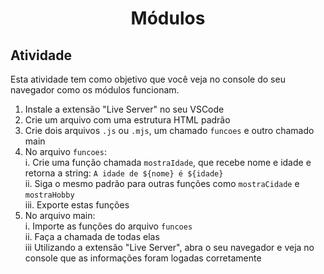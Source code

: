 # <div align="center">Módulos</div>

## Atividade
Esta atividade tem como objetivo que você veja no console do seu navegador como os módulos funcionam.

1. Instale a extensão "Live Server" no seu VSCode
2. Crie um arquivo com uma estrutura HTML padrão
3. Crie dois arquivos ```.js``` ou ```.mjs```, um chamado ```funcoes``` e outro chamado main
4. No arquivo ```funcoes```: <br>
i. Crie uma função chamada ```mostraIdade```, que recebe nome e idade e retorna a string: ```A idade de ${nome} é ${idade}``` <br>
ii. Siga o mesmo padrão para outras funções como ```mostraCidade``` e ```mostraHobby``` <br>
iii. Exporte estas funções
5. No arquivo main: <br>
i. Importe as funções do arquivo ```funcoes``` <br>
ii. Faça a chamada de todas elas <br>
iii Utilizando a extensão "Live Server", abra o seu navegador e veja no console que as informações foram logadas corretamente

